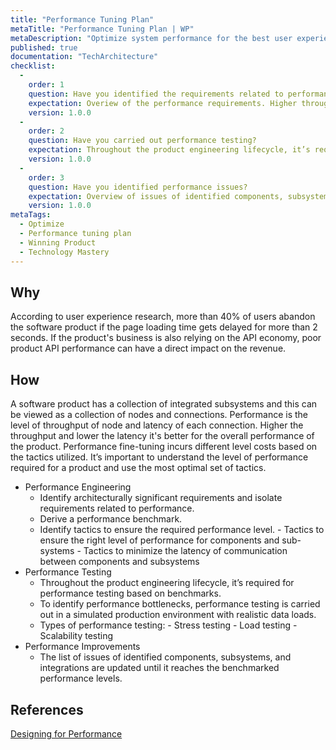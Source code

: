```yaml
---
title: "Performance Tuning Plan"
metaTitle: "Performance Tuning Plan | WP"
metaDescription: "Optimize system performance for the best user experience, based on performance requirements and analysis on existing performance."
published: true
documentation: "TechArchitecture"
checklist: 
  -
    order: 1
    question: Have you identified the requirements related to performance?
    expectation: Overiew of the performance requirements. Higher throughput and lower latency is better for the overall performance of the product.
    version: 1.0.0
  -
    order: 2
    question: Have you carried out performance testing? 
    expectation: Throughout the product engineering lifecycle, it’s required to do different types of performance testing to identify performance bottlenecks.
    version: 1.0.0
  -
    order: 3
    question: Have you identified performance issues? 
    expectation: Overview of issues of identified components, subsystems and integrations to reach the benchmarked performance levels.
    version: 1.0.0
metaTags:
  - Optimize
  - Performance tuning plan
  - Winning Product
  - Technology Mastery
---
```


## Why
According to user experience research, more than 40% of users abandon the software product if the page loading time gets delayed for more than 2 seconds. If the product's business is also relying on the API economy, poor product API performance can have a direct impact on the revenue.

## How
A software product has a collection of integrated subsystems and this can be viewed as a collection of nodes and connections. Performance is the level of throughput of node and latency of each connection. Higher the throughput and lower the latency it's better for the overall performance of the product. Performance fine-tuning incurs different level costs based on the tactics utilized. It’s important to understand the level of performance required for a product and use the most optimal set of tactics.

- Performance Engineering
  - Identify architecturally significant requirements and isolate requirements related to performance.
  - Derive a performance benchmark.
  - Identify tactics to ensure the required performance level.
        - Tactics to ensure the right level of performance for components and sub-systems
        - Tactics to minimize the latency of communication between components and subsystems 
- Performance Testing     
  - Throughout the product engineering lifecycle, it’s required for performance testing based on benchmarks.
  - To identify performance bottlenecks, performance testing is carried out in a simulated production environment with realistic data loads.
  - Types of performance testing:
        - Stress testing
        - Load testing
        - Scalability testing
- Performance Improvements
  - The list of issues of identified components, subsystems, and integrations are updated until it reaches the benchmarked performance levels.

## References
[Designing for Performance](http://designingforperformance.com/performance-is-ux/)
